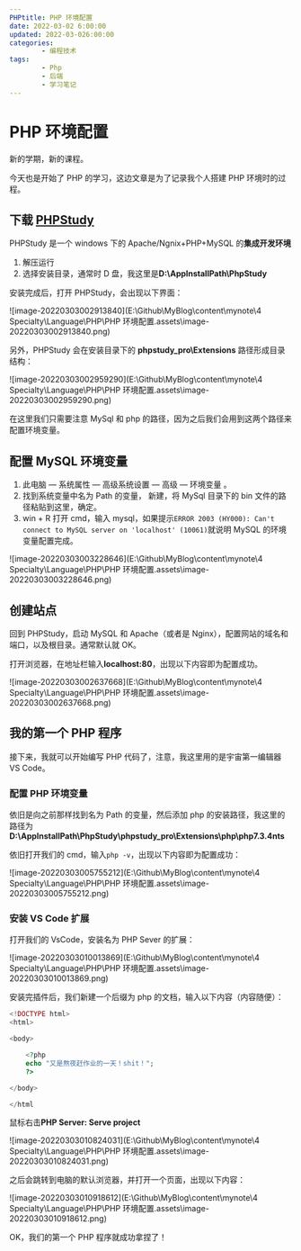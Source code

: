 ```yaml
---
PHPtitle: PHP 环境配置
date: 2022-03-02 6:00:00
updated: 2022-03-026:00:00
categories:
        - 编程技术
tags:
        - Php
        - 后端
        - 学习笔记
---
```


# PHP 环境配置

新的学期，新的课程。

今天也是开始了 PHP 的学习，这边文章是为了记录我个人搭建 PHP 环境时的过程。

## 下载 [PHPStudy](https://www.xp.cn/download.html)

PHPStudy 是一个 windows 下的 Apache/Ngnix+PHP+MySQL 的**集成开发环境**

1. 解压运行
2. 选择安装目录，通常时 D 盘，我这里是**D:\AppInstallPath\PhpStudy**

安装完成后，打开 PHPStudy，会出现以下界面：

![image-20220303002913840](E:\Github\MyBlog\content\mynote\4  Specialty\Language\PHP\PHP 环境配置.assets\image-20220303002913840.png)

另外，PHPStudy 会在安装目录下的 **phpstudy_pro\Extensions** 路径形成目录结构：

![image-20220303002959290](E:\Github\MyBlog\content\mynote\4  Specialty\Language\PHP\PHP 环境配置.assets\image-20220303002959290.png)

在这里我们只需要注意 MySql 和 php 的路径，因为之后我们会用到这两个路径来配置环境变量。

## 配置 MySQL 环境变量

1. 此电脑 — 系统属性 — 高级系统设置 — 高级 — 环境变量 。
2. 找到系统变量中名为 Path 的变量， 新建，将 MySql 目录下的 bin 文件的路径粘贴到这里，确定。
3. win + R 打开 cmd，输入 mysql，如果提示`ERROR 2003 (HY000): Can't connect to MySQL server on 'localhost' (10061)`就说明 MySQL 的环境变量配置完成。

![image-20220303003228646](E:\Github\MyBlog\content\mynote\4  Specialty\Language\PHP\PHP 环境配置.assets\image-20220303003228646.png)

## 创建站点

回到 PHPStudy，启动 MySQL 和 Apache（或者是 Nginx），配置网站的域名和端口，以及根目录。通常默认就 OK。

打开浏览器，在地址栏输入**localhost:80**，出现以下内容即为配置成功。

![image-20220303002637668](E:\Github\MyBlog\content\mynote\4  Specialty\Language\PHP\PHP 环境配置.assets\image-20220303002637668.png)

## 我的第一个 PHP 程序

接下来，我就可以开始编写 PHP 代码了，注意，我这里用的是宇宙第一编辑器 VS Code。

### 配置 PHP 环境变量

依旧是向之前那样找到名为 Path 的变量，然后添加 php 的安装路径，我这里的路径为**D:\AppInstallPath\PhpStudy\phpstudy_pro\Extensions\php\php7.3.4nts**

依旧打开我们的 cmd，输入`php -v`，出现以下内容即为配置成功：

![image-20220303005755212](E:\Github\MyBlog\content\mynote\4  Specialty\Language\PHP\PHP 环境配置.assets\image-20220303005755212.png)

### 安装 VS Code 扩展

打开我们的 VsCode，安装名为 PHP Sever  的扩展：

![image-20220303010013869](E:\Github\MyBlog\content\mynote\4  Specialty\Language\PHP\PHP 环境配置.assets\image-20220303010013869.png)

安装完插件后，我们新建一个后缀为 php 的文档，输入以下内容（内容随便）：

```php
<!DOCTYPE html>
<html>

<body>

    <?php
    echo "又是熬夜赶作业的一天！shit！";
    ?>

</body>

</html
```

鼠标右击**PHP Server: Serve project**

![image-20220303010824031](E:\Github\MyBlog\content\mynote\4  Specialty\Language\PHP\PHP 环境配置.assets\image-20220303010824031.png)

之后会跳转到电脑的默认浏览器，并打开一个页面，出现以下内容：

![image-20220303010918612](E:\Github\MyBlog\content\mynote\4  Specialty\Language\PHP\PHP 环境配置.assets\image-20220303010918612.png)

OK，我们的第一个 PHP 程序就成功拿捏了！